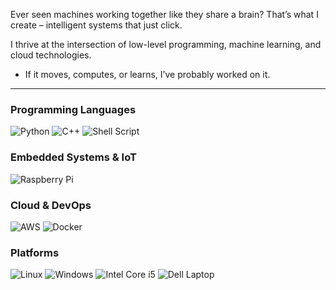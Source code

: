 Ever seen machines working together like they share a brain? That’s what I create – intelligent systems that just click.
 
I thrive at the intersection of low-level programming, machine learning, and cloud technologies. 

- If it moves, computes, or learns, I’ve probably worked on it.  
---

### **Programming Languages**  
![Python](https://img.shields.io/badge/python-3670A0?style=flat&logo=python&logoColor=ffdd54)  ![C++](https://img.shields.io/badge/c++-%2300599C.svg?style=flat&logo=c%2B%2B&logoColor=white)  ![Shell Script](https://img.shields.io/badge/shell_script-%23121011.svg?style=flat&logo=gnu-bash&logoColor=white)

### **Embedded Systems & IoT**  
![Raspberry Pi](https://img.shields.io/badge/-RaspberryPi-C51A4A?style=flat&logo=Raspberry-Pi)  

### **Cloud & DevOps**  
![AWS](https://img.shields.io/badge/AWS-%23FF9900.svg?style=flat&logo=amazon-aws&logoColor=white)  ![Docker](https://img.shields.io/badge/docker-%230db7ed.svg?style=flat&logo=docker&logoColor=white)  

### **Platforms**  
![Linux](https://img.shields.io/badge/Linux-FCC624?style=flat&logo=linux&logoColor=black)  ![Windows](https://img.shields.io/badge/Windows-0078D6?style=flat&logo=windows&logoColor=white)  ![Intel Core i5](https://img.shields.io/badge/Intel%20Core_i5_10th-0071C5?style=flat&logo=intel&logoColor=white)  ![Dell Laptop](https://img.shields.io/badge/Dell_Laptop-007DB8?style=flat&logo=dell&logoColor=white)
